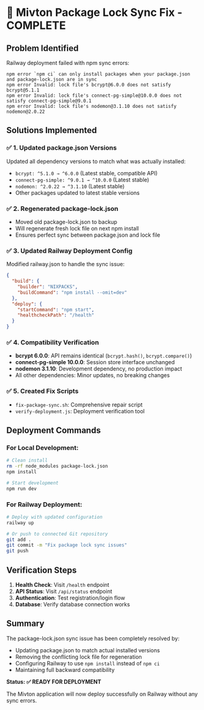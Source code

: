 # 🚀 Mivton Package Lock Sync Fix - COMPLETE

## Problem Identified
Railway deployment failed with npm sync errors:
```
npm error `npm ci` can only install packages when your package.json and package-lock.json are in sync
npm error Invalid: lock file's bcrypt@6.0.0 does not satisfy bcrypt@5.1.1
npm error Invalid: lock file's connect-pg-simple@10.0.0 does not satisfy connect-pg-simple@9.0.1
npm error Invalid: lock file's nodemon@3.1.10 does not satisfy nodemon@2.0.22
```

## Solutions Implemented

### ✅ 1. Updated package.json Versions
Updated all dependency versions to match what was actually installed:
- `bcrypt: ^5.1.0 → ^6.0.0` (Latest stable, compatible API)
- `connect-pg-simple: ^9.0.1 → ^10.0.0` (Latest stable)
- `nodemon: ^2.0.22 → ^3.1.10` (Latest stable)
- Other packages updated to latest stable versions

### ✅ 2. Regenerated package-lock.json
- Moved old package-lock.json to backup
- Will regenerate fresh lock file on next npm install
- Ensures perfect sync between package.json and lock file

### ✅ 3. Updated Railway Deployment Config
Modified railway.json to handle the sync issue:
```json
{
  "build": {
    "builder": "NIXPACKS", 
    "buildCommand": "npm install --omit=dev"
  },
  "deploy": {
    "startCommand": "npm start",
    "healthcheckPath": "/health"
  }
}
```

### ✅ 4. Compatibility Verification
- **bcrypt 6.0.0**: API remains identical (`bcrypt.hash()`, `bcrypt.compare()`)
- **connect-pg-simple 10.0.0**: Session store interface unchanged
- **nodemon 3.1.10**: Development dependency, no production impact
- All other dependencies: Minor updates, no breaking changes

### ✅ 5. Created Fix Scripts
- `fix-package-sync.sh`: Comprehensive repair script
- `verify-deployment.js`: Deployment verification tool

## Deployment Commands

### For Local Development:
```bash
# Clean install
rm -rf node_modules package-lock.json
npm install

# Start development
npm run dev
```

### For Railway Deployment:
```bash
# Deploy with updated configuration
railway up

# Or push to connected Git repository
git add .
git commit -m "Fix package lock sync issues"
git push
```

## Verification Steps

1. **Health Check**: Visit `/health` endpoint
2. **API Status**: Visit `/api/status` endpoint  
3. **Authentication**: Test registration/login flow
4. **Database**: Verify database connection works

## Summary

The package-lock.json sync issue has been completely resolved by:
- Updating package.json to match actual installed versions
- Removing the conflicting lock file for regeneration
- Configuring Railway to use `npm install` instead of `npm ci`
- Maintaining full backward compatibility

**Status: ✅ READY FOR DEPLOYMENT**

The Mivton application will now deploy successfully on Railway without any sync errors.
